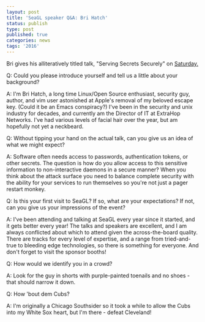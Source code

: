 ```yaml
---
layout: post
title: 'SeaGL speaker Q&A: Bri Hatch'
status: publish
type: post
published: true
categories: news
tags: '2016'
---
```


Bri gives his alliteratively titled talk, "Serving Secrets Securely" on [Saturday.](https://osem.seagl.org/conference/seagl2016/program/proposal/231)

Q: Could you please introduce yourself and tell us a little about your background?
     
A: I'm Bri Hatch, a long time Linux/Open Source enthusiast, security guy, author, and vim user astonished at Apple's removal of my beloved escape key. (Could it be an Emacs conspiracy?) I've been in the security and unix industry for decades, and currently am the Director of IT at ExtraHop Networks. I've had various levels of facial hair over the year, but am hopefully not yet a neckbeard.

Q: Without tipping your hand on the actual talk, can you give us an idea of what we might expect?

A: Software often needs access to passwords, authentication tokens, or other secrets. The question is how do you allow access to this sensitive information to non-interactive daemons in a secure manner? When you think about the attack surface you need to balance complete security with the ability for your services to run themselves so you're not just a pager restart monkey.
 
Q: Is this your first visit to SeaGL? If so, what are your expectations? If not, can you give us your impressions of the event?

A: I've been attending and talking at SeaGL every year since it started, and it gets better every year! The talks and speakers are excellent, and I am always conflicted about which to attend given the across-the-board quality. There are tracks for every level of expertise, and a range from tried-and-true to bleeding edge technologies, so there is something for everyone. And don't forget to visit the sponsor booths!

Q: How would we identify you in a crowd?

A: Look for the guy in shorts with purple-painted toenails and no shoes - that should narrow it down.

Q: How 'bout dem Cubs?

A: I'm originally a Chicago Southsider so it took a while to allow the Cubs into my White Sox heart, but I'm there - defeat Cleveland!

